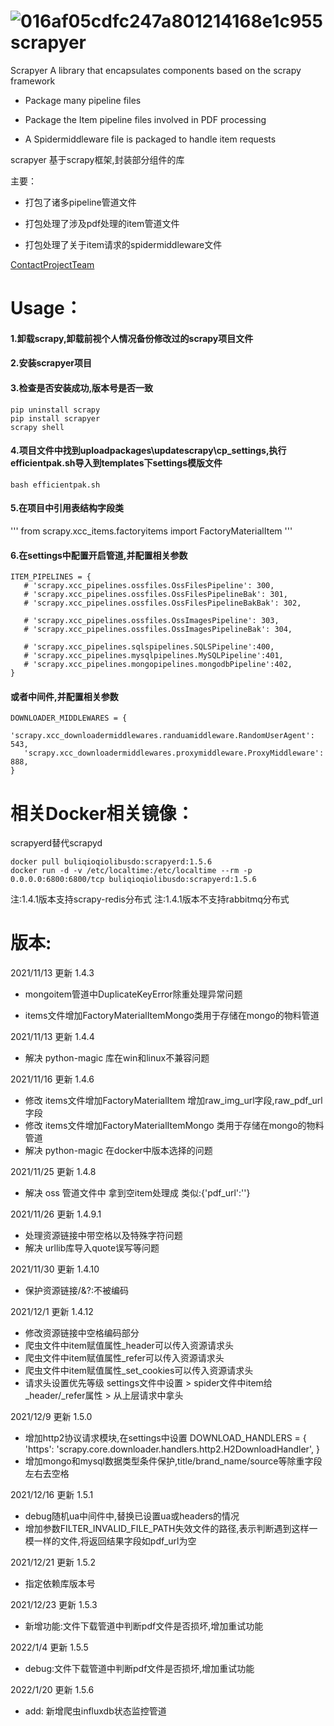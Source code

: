 ![016af05cdfc247a801214168e1c955](https://ryan-1307030779.cos.ap-nanjing.myqcloud.com/vscode-md016af05cdfc247a801214168e1c955.jpg)
scrapyer
=========
Scrapyer A library that encapsulates components based on the scrapy framework

- Package many pipeline files

- Package the Item pipeline files involved in PDF processing

- A Spidermiddleware file is packaged to handle item requests 

scrapyer 基于scrapy框架,封装部分组件的库

主要：

- 打包了诸多pipeline管道文件

- 打包处理了涉及pdf处理的item管道文件

- 打包处理了关于item请求的spidermiddleware文件


[ContactProjectTeam](https://github.com/buliqioqiolibusdo)


Usage：
========
#### 1.卸载scrapy,卸载前视个人情况备份修改过的scrapy项目文件
#### 2.安装scrapyer项目
#### 3.检查是否安装成功,版本号是否一致
```
pip uninstall scrapy 
pip install scrapyer
scrapy shell
```

#### 4.项目文件中找到uploadpackages\updatescrapy\cp_settings,执行efficientpak.sh导入到templates下settings模版文件
```
bash efficientpak.sh
```
#### 5.在项目中引用表结构字段类
'''
from scrapy.xcc_items.factoryitems import FactoryMaterialItem 
'''
#### 6.在settings中配置开启管道,并配置相关参数
```
ITEM_PIPELINES = {
   # 'scrapy.xcc_pipelines.ossfiles.OssFilesPipeline': 300,
   # 'scrapy.xcc_pipelines.ossfiles.OssFilesPipelineBak': 301,
   # 'scrapy.xcc_pipelines.ossfiles.OssFilesPipelineBakBak': 302,

   # 'scrapy.xcc_pipelines.ossfiles.OssImagesPipeline': 303,
   # 'scrapy.xcc_pipelines.ossfiles.OssImagesPipelineBak': 304,

   # 'scrapy.xcc_pipelines.sqlspipelines.SQLSPipeline':400,
   # 'scrapy.xcc_pipelines.mysqlpipelines.MySQLPipeline':401,
   # 'scrapy.xcc_pipelines.mongopipelines.mongodbPipeline':402,
}
```
#### 或者中间件,并配置相关参数
```
DOWNLOADER_MIDDLEWARES = {
   'scrapy.xcc_downloadermiddlewares.randuamiddleware.RandomUserAgent': 543,
   'scrapy.xcc_downloadermiddlewares.proxymiddleware.ProxyMiddleware': 888,
}
```

相关Docker相关镜像：
========
scrapyerd替代scrapyd
```
docker pull buliqioqiolibusdo:scrapyerd:1.5.6
docker run -d -v /etc/localtime:/etc/localtime --rm -p 0.0.0.0:6800:6800/tcp buliqioqiolibusdo:scrapyerd:1.5.6
```
注:1.4.1版本支持scrapy-redis分布式
注:1.4.1版本不支持rabbitmq分布式

版本:
========
2021/11/13 更新 1.4.3 
- mongoitem管道中DuplicateKeyError除重处理异常问题

- items文件增加FactoryMaterialItemMongo类用于存储在mongo的物料管道

2021/11/13 更新 1.4.4 
- 解决 python-magic 库在win和linux不兼容问题

2021/11/16 更新 1.4.6
- 修改 items文件增加FactoryMaterialItem 增加raw_img_url字段,raw_pdf_url字段
- 修改 items文件增加FactoryMaterialItemMongo 类用于存储在mongo的物料管道
- 解决 python-magic 在docker中版本选择的问题

2021/11/25 更新 1.4.8
- 解决 oss 管道文件中 拿到空item处理成 类似:{'pdf_url':''}

2021/11/26 更新 1.4.9.1
- 处理资源链接中带空格以及特殊字符问题
- 解决 urllib库导入quote误写等问题

2021/11/30 更新 1.4.10
- 保护资源链接/&?:不被编码

2021/12/1 更新 1.4.12
- 修改资源链接中空格编码部分
- 爬虫文件中item赋值属性_header可以传入资源请求头
- 爬虫文件中item赋值属性_refer可以传入资源请求头
- 爬虫文件中item赋值属性_set_cookies可以传入资源请求头
- 请求头设置优先等级 settings文件中设置 > spider文件中item给_header/_refer属性 > 从上层请求中拿头 

2021/12/9 更新 1.5.0
- 增加http2协议请求模块,在settings中设置
   DOWNLOAD_HANDLERS = {
      'https': 'scrapy.core.downloader.handlers.http2.H2DownloadHandler',
   }  
- 增加mongo和mysql数据类型条件保护,title/brand_name/source等除重字段左右去空格

2021/12/16 更新 1.5.1
- debug随机ua中间件中,替换已设置ua或headers的情况
- 增加参数FILTER_INVALID_FILE_PATH失效文件的路径,表示判断遇到这样一模一样的文件,将返回结果字段如pdf_url为空

2021/12/21 更新 1.5.2
- 指定依赖库版本号

2021/12/23 更新 1.5.3
- 新增功能:文件下载管道中判断pdf文件是否损坏,增加重试功能 

2022/1/4 更新 1.5.5
- debug:文件下载管道中判断pdf文件是否损坏,增加重试功能 

2022/1/20 更新 1.5.6
- add: 新增爬虫influxdb状态监控管道
